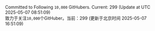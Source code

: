 Committed to Following `10,000` GitHubers. Current: <!-- FOLLOWING_COUNT -->299<!-- FOLLOWING_COUNT --> (Update at UTC <!-- LAST_UPDATED -->2025-05-07 08:51:09<!-- LAST_UPDATED -->)<br>
致力于关注`10,000`个GitHuber。当前：<!-- FOLLOWING_COUNT -->299<!-- FOLLOWING_COUNT --> (更新于北京时间 <!-- LAST_UPDATED_CST -->2025-05-07 16:51:09<!-- LAST_UPDATED_CST -->)
